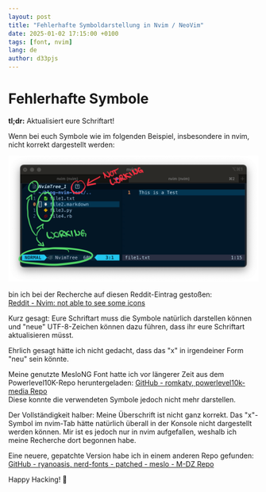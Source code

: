 ```yaml
---
layout: post
title: "Fehlerhafte Symboldarstellung in Nvim / NeoVim"
date: 2025-01-02 17:15:00 +0100
tags: [font, nvim]
lang: de
author: d33pjs
---
```


# Fehlerhafte Symbole

**tl;dr:** Aktualisiert eure Schriftart!

Wenn bei euch Symbole wie im folgenden Beispiel, insbesondere in nvim, nicht korrekt dargestellt werden:

![nvim_font_error](/assets/nvim_font_error.png)

bin ich bei der Recherche auf diesen Reddit-Eintrag gestoßen:  
[Reddit - Nvim: not able to see some icons](https://www.reddit.com/r/neovim/comments/12uovl4/nvim_not_able_to_see_some_icons/?rdt=40765)

Kurz gesagt: Eure Schriftart muss die Symbole natürlich darstellen können und "neue" UTF-8-Zeichen können dazu führen, dass ihr eure Schriftart aktualisieren müsst.

Ehrlich gesagt hätte ich nicht gedacht, dass das "x" in irgendeiner Form "neu" sein könnte.

Meine genutzte MesloNG Font hatte ich vor längerer Zeit aus dem Powerlevel10K-Repo heruntergeladen:
[GitHub - romkatv, powerlevel10k-media Repo](https://github.com/romkatv/powerlevel10k-media)  
Diese konnte die verwendeten Symbole jedoch nicht mehr darstellen.

Der Vollständigkeit halber: Meine Überschrift ist nicht ganz korrekt. Das "x"-Symbol im nvim-Tab hätte natürlich überall in der Konsole nicht dargestellt werden können. Mir ist es jedoch nur in nvim aufgefallen, weshalb ich meine Recherche dort begonnen habe.

Eine neuere, gepatchte Version habe ich in einem anderen Repo gefunden:  
[GitHub - ryanoasis, nerd-fonts - patched - meslo - M-DZ Repo](https://github.com/ryanoasis/nerd-fonts/tree/master/patched-fonts/Meslo/M-DZ)

Happy Hacking! 🚀
